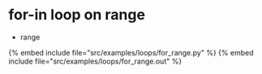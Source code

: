 # for-in loop on range

* range

{% embed include file="src/examples/loops/for_range.py" %}
{% embed include file="src/examples/loops/for_range.out" %}



